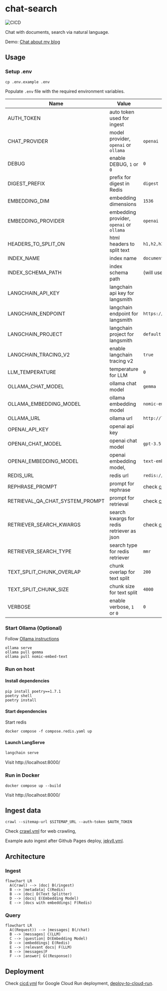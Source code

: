 # chat-search

![CICD](https://github.com/hemslo/chat-search/actions/workflows/cicd.yml/badge.svg)

Chat with documents, search via natural language.

Demo: [Chat about my blog](https://hemslo.io/chat/)

## Usage

### Setup .env

```shell
cp .env.example .env
```

Populate `.env` file with the required environment variables.

| Name                            | Value                                     | Default                           |
|---------------------------------|-------------------------------------------|-----------------------------------|
| AUTH_TOKEN                      | auto token used for ingest                |                                   |
| CHAT_PROVIDER                   | model provider, `openai` or `ollama`      | `openai`                          |
| DEBUG                           | enable DEBUG, `1` or `0`                  | `0`                               |
| DIGEST_PREFIX                   | prefix for digest in Redis                | `digest`                          |
| EMBEDDING_DIM                   | embedding dimensions                      | `1536`                            |
| EMBEDDING_PROVIDER              | embedding provider, `openai` or `ollama`  | `openai`                          |
| HEADERS_TO_SPLIT_ON             | html headers to split text                | `h1,h2,h3`                        |
| INDEX_NAME                      | index name                                | `document`                        |
| INDEX_SCHEMA_PATH               | index schema path                         | (will use `app/schema.yaml`)      |
| LANGCHAIN_API_KEY               | langchain api key for langsmith           |                                   |
| LANGCHAIN_ENDPOINT              | langchain endpoint for langsmith          | `https://api.smith.langchain.com` |
| LANGCHAIN_PROJECT               | langchain project for langsmith           | `default`                         |
| LANGCHAIN_TRACING_V2            | enable langchain tracing v2               | `true`                            |
| LLM_TEMPERATURE                 | temperature for LLM                       | `0`                               |
| OLLAMA_CHAT_MODEL               | ollama chat model                         | `gemma`                           |
| OLLAMA_EMBEDDING_MODEL          | ollama embedding model                    | `nomic-embed-text`                |
| OLLAMA_URL                      | ollama url                                | `http://localhost:11434`          |
| OPENAI_API_KEY                  | openai api key                            |                                   |
| OPENAI_CHAT_MODEL               | openai chat model                         | `gpt-3.5-turbo`                   |
| OPENAI_EMBEDDING_MODEL          | openai embedding model,                   | `text-embedding-3-small`          |
| REDIS_URL                       | redis url                                 | `redis://localhost:6379/`         |
| REPHRASE_PROMPT                 | prompt for rephrase                       | check [config.py](/app/config.py) |
| RETRIEVAL_QA_CHAT_SYSTEM_PROMPT | prompt for retrieval                      | check [config.py](/app/config.py) |
| RETRIEVER_SEARCH_KWARGS         | search kwargs for redis retriever as json | check [config.py](/app/config.py) |
| RETRIEVER_SEARCH_TYPE           | search type for redis retriever           | `mmr`                             |
| TEXT_SPLIT_CHUNK_OVERLAP        | chunk overlap for text split              | `200`                             |
| TEXT_SPLIT_CHUNK_SIZE           | chunk size for text split                 | `4000`                            |
| VERBOSE                         | enable verbose, `1` or `0`                | `0`                               |

### Start Ollama (Optional)

Follow [Ollama instructions](https://github.com/ollama/ollama)

```shell
ollama serve
ollama pull gemma
ollama pull nomic-embed-text
```

### Run on host

#### Install dependencies

```shell
pip install poetry==1.7.1
poetry shell
poetry install
```

#### Start dependencies

Start redis

```shell
docker compose -f compose.redis.yaml up
```

#### Launch LangServe

```bash
langchain serve
```

Visit http://localhost:8000/

### Run in Docker

```shell
docker compose up --build
```

Visit http://localhost:8000/

## Ingest data

```shell
crawl --sitemap-url $SITEMAP_URL --auth-token $AUTH_TOKEN
```

Check [crawl.yml](.github/workflows/crawl.yml) for web crawling,

Example auto ingest after Github Pages deploy,
[jekyll.yml](https://github.com/hemslo/hemslo.github.io/blob/master/.github/workflows/jekyll.yml).

## Architecture

### Ingest

```mermaid
flowchart LR
  A(Crawl) --> |doc| B(/ingest)
  B --> |metadata| C(Redis)
  B --> |doc| D(Text Splitter)
  D --> |docs| E(Embedding Model)
  E --> |docs with embeddings| F(Redis)
```

### Query

```mermaid
flowchart LR
  A((Request)) --> |messages| B(/chat)
  B --> |messages| C(LLM)
  C --> |question| D(Embedding Model)
  D --> |embeddings| E(Redis)
  E --> |relevant docs| F(LLM)
  B --> |messages|F
  F --> |answer| G((Response))
```

## Deployment

Check [cicd.yml](.github/workflows/cicd.yml) for Google Cloud Run deployment,
[deploy-to-cloud-run](https://github.com/marketplace/actions/deploy-to-cloud-run).
